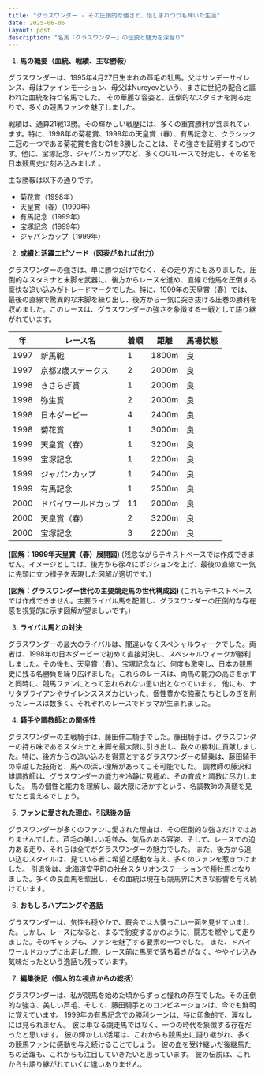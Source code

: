 ```yaml
---
title: "グラスワンダー - その圧倒的な強さと、惜しまれつつも輝いた生涯"
date: 2025-06-06
layout: post
description: "名馬『グラスワンダー』の伝説と魅力を深堀り"
---
```


1. **馬の概要（血統、戦績、主な勝鞍）**

グラスワンダーは、1995年4月27日生まれの芦毛の牡馬。父はサンデーサイレンス、母はファインモーション、母父はNureyevという、まさに世紀の配合と謳われた血統を持つ名馬でした。  その華麗な容姿と、圧倒的なスタミナを誇る走りで、多くの競馬ファンを魅了しました。

戦績は、通算21戦13勝。その輝かしい戦歴には、多くの重賞勝利が含まれています。特に、1998年の菊花賞、1999年の天皇賞（春）、有馬記念と、クラシック三冠の一つである菊花賞を含むG1を3勝したことは、その強さを証明するものです。他に、宝塚記念、ジャパンカップなど、多くのG1レースで好走し、その名を日本競馬史に刻み込みました。

主な勝鞍は以下の通りです。

* 菊花賞（1998年）
* 天皇賞（春）（1999年）
* 有馬記念（1999年）
* 宝塚記念（1999年）
* ジャパンカップ（1999年）


2. **成績と活躍エピソード（図表があれば出力）**

グラスワンダーの強さは、単に勝つだけでなく、その走り方にもありました。圧倒的なスタミナと末脚を武器に、後方からレースを進め、直線で他馬を圧倒する豪快な追い込みがトレードマークでした。特に、1999年の天皇賞（春）では、最後の直線で驚異的な末脚を繰り出し、後方から一気に突き抜ける圧巻の勝利を収めました。このレースは、グラスワンダーの強さを象徴する一戦として語り継がれています。

| 年 | レース名              | 着順 | 距離 | 馬場状態 |
|---|----------------------|-----|-----|---------|
| 1997 | 新馬戦              | 1   | 1800m| 良      |
| 1997 | 京都2歳ステークス    | 2   | 2000m| 良      |
| 1998 | きさらぎ賞            | 1   | 2000m| 良      |
| 1998 | 弥生賞              | 2   | 2000m| 良      |
| 1998 | 日本ダービー          | 4   | 2400m| 良      |
| 1998 | 菊花賞              | 1   | 3000m| 良      |
| 1999 | 天皇賞（春）         | 1   | 3200m| 良      |
| 1999 | 宝塚記念            | 1   | 2200m| 良      |
| 1999 | ジャパンカップ        | 1   | 2400m| 良      |
| 1999 | 有馬記念            | 1   | 2500m| 良      |
| 2000 | ドバイワールドカップ   | 11  | 2000m| 良      |
| 2000 | 天皇賞（春）         | 2   | 3200m| 良      |
| 2000 | 宝塚記念            | 3   | 2200m| 良      |


**(図解：1999年天皇賞（春）展開図)**  (残念ながらテキストベースでは作成できません。イメージとしては、後方から徐々にポジションを上げ、最後の直線で一気に先頭に立つ様子を表現した図解が適切です。)

**(図解：グラスワンダー世代の主要競走馬の世代構成図)** (これもテキストベースでは作成できません。主要ライバル馬を配置し、グラスワンダーの圧倒的な存在感を視覚的に示す図解が望ましいです。)


3. **ライバル馬との対決**

グラスワンダーの最大のライバルは、間違いなくスペシャルウィークでした。両者は、1998年の日本ダービーで初めて直接対決し、スペシャルウィークが勝利しました。その後も、天皇賞（春）、宝塚記念など、何度も激突し、日本の競馬史に残る名勝負を繰り広げました。これらのレースは、両馬の能力の高さを示すと同時に、競馬ファンにとって忘れられない思い出となっています。  他にも、ナリタブライアンやサイレンススズカといった、個性豊かな強豪たちとしのぎを削ったレースは数多く、それぞれのレースでドラマが生まれました。


4. **騎手や調教師との関係性**

グラスワンダーの主戦騎手は、藤田伸二騎手でした。藤田騎手は、グラスワンダーの持ち味であるスタミナと末脚を最大限に引き出し、数々の勝利に貢献しました。特に、後方からの追い込みを得意とするグラスワンダーの騎乗は、藤田騎手の卓越した技術と、馬への深い理解があってこそ可能でした。  調教師の藤沢和雄調教師は、グラスワンダーの能力を冷静に見極め、その育成と調教に尽力しました。  馬の個性と能力を理解し、最大限に活かすという、名調教師の真髄を見せたと言えるでしょう。


5. **ファンに愛された理由、引退後の話**

グラスワンダーが多くのファンに愛された理由は、その圧倒的な強さだけではありませんでした。芦毛の美しい毛並み、気品のある容姿、そして、レースでの迫力ある走り、それらは全てがグラスワンダーの魅力でした。  また、後方から追い込むスタイルは、見ている者に希望と感動を与え、多くのファンを惹きつけました。  引退後は、北海道安平町の社台スタリオンステーションで種牡馬となりました。多くの良血馬を輩出し、その血統は現在も競馬界に大きな影響を与え続けています。


6. **おもしろハプニングや逸話**

グラスワンダーは、気性も穏やかで、厩舎では人懐っこい一面を見せていました。しかし、レースになると、まるで豹変するかのように、闘志を燃やして走りました。そのギャップも、ファンを魅了する要素の一つでした。  また、ドバイワールドカップに出走した際、レース前に馬房で落ち着きがなく、ややイレ込み気味だったという逸話も残っています。


7. **編集後記（個人的な視点からの総括）**

グラスワンダーは、私が競馬を始めた頃からずっと憧れの存在でした。その圧倒的な強さ、美しい芦毛、そして、藤田騎手とのコンビネーションは、今でも鮮明に覚えています。  1999年の有馬記念での勝利シーンは、特に印象的で、涙なしには見られません。  彼は単なる競走馬ではなく、一つの時代を象徴する存在だったと思います。  彼の輝かしい活躍は、これからも競馬史に語り継がれ、多くの競馬ファンに感動を与え続けることでしょう。  彼の血を受け継いだ後継馬たちの活躍も、これからも注目していきたいと思っています。  彼の伝説は、これからも語り継がれていくに違いありません。
